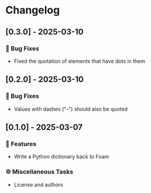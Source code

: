 # Changelog

## [0.3.0] - 2025-03-10

### 🐛 Bug Fixes

- Fixed the quotation of elements that have dots in them

## [0.2.0] - 2025-03-10

### 🐛 Bug Fixes

- Values with dashes ("-") should also be quoted

## [0.1.0] - 2025-03-07

### 🚀 Features

- Write a Python dictionary back to Foam

### ⚙️ Miscellaneous Tasks

- License and authors

<!-- generated by git-cliff -->
